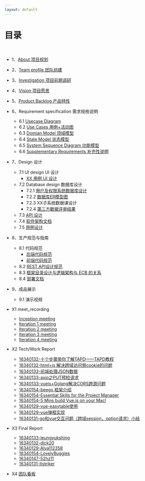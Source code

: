 ```yaml
---
layout: default
---
```


# [](#TOC)目录

&nbsp;&nbsp; 

* 1、[About 项目规划](01-about)
* 2、[Team profile 团队组建](02-team-profile)
* 3、[Investigation 项目前期调研](03-investigation)
* 4、[Vision 项目愿景](04-vision)
* 5、[Product Backlog 产品特性](05-product-backlog)
* 6、Requirement specification 需求规格说明
    - 6.1 [Usecase Diagram](06-01-usecase-diagram)
    - 6.2 [Use Cases 用例+活动图](06-02-use-cases)
    - 6.3 [Domian Model 领域模型](06-03-domain-model)
    - 6.4 [State Model 状态模型](06-04-state-model)
    - 6.5 [System Sequence Diagram 功能模型](06-05-system-sequence-diagram)
    - 6.6 [Supplementary Requirements 补充性说明](06-06-supplementary-requirements)
* 7、Design 设计
    - 7.1 UI design UI 设计
        - [XX 用例 UI 设计](07-01-01-XX-ui-design)
    - 7.2 Database design 数据库设计
        - 7.2.1 [用户及权限系统数据库设计](07-02-01-database-design)
        - 7.2.2 [数据库ER模型图](07-02-02-database-er-model)
        - 7.2.3 XX子系统数据课设计
        - 7.2.4 [第三方数据评审结果](07-02-03-第三方数据评审结果)
    - 7.3 [API 设计](07-03-API)
    - 7.4 [软件架构文档](07-04-software-architecture-document)
    - 7.5 [用例设计](07-05-usecase-design)
* 8、生产规范与指南
    - 8.1 代码规范 
        - [后端代码规范](08-01-coding-standard-back)
        - [前端代码规范](08-01-coding-standard-front)
    - 8.2 [REST API设计规范](08-02-RESTful-api-design-standard)
    - 8.3 [框架目录设计与逻辑架构与 ECB 的关系](08-03-relationship-between-ECB-framework-directory-design-logic-archit)
    - 8.4 [部署文档](08-04-deployment-doc)
* 9、成品展示
  
    * 9.1 演示视频
* X1 meet_recording
    - [Inception meeting](X1-inception-meeting)
    - [Iteration 1 meeting ](X1-iteration1-meeting)
    - [Iteration 2 meeting ](X1-iteration2-meeting)
    - [Iteration 3 meeting ](X1-iteration3-meeting)
    - [Iteration 4 meeting ](X1-iteration4-meeting)
* X2 Tech/Work Report
    - [16340132-十个步骤带你了解TAPD——TAPD教程](https://blog.csdn.net/dickdick111/article/details/92790836)	
    - [16340132-html+js 解决跨域访问带cookie的问题](https://blog.csdn.net/dickdick111/article/details/92788065)
    - [16340133-前端处理JSON数据](http://leungyukshing.cn/archives/Frontend-JSON.html)
    - [16340133-axio之PUT预检请求](http://leungyukshing.cn/archives/OPTION-Request.html)
    - [16340133-vuejs+Golang解决CORS跨源问题](http://leungyukshing.cn/archives/CORS.html)
    - [16340154-beego 框架介绍](https://make-money-sysu.github.io/essay/2019/04/02/beego%E6%A1%86%E6%9E%B6%E7%9A%84%E4%BB%8B%E7%BB%8D/)
    - [16340154-Essential Skills for the Project Manager](https://www.jianshu.com/p/dd0288bf7e4f)
    - [16340154-5 Mins build Vue.js on your Mac!](https://www.jianshu.com/p/3a6e14d19845)
    - [16340129-vue-easytable使用](https://blog.csdn.net/Alva112358/article/details/93632524)
    - [16340129-vue弹框实现](https://blog.csdn.net/Alva112358/article/details/93732001)
    - [16340131-go和vue交互问题（跨域session，option请求）小结](https://ltstriker.github.io/2019/06/26/go%E5%92%8Cvue%E4%BA%A4%E4%BA%92%E9%97%AE%E9%A2%98%E5%B0%8F%E7%BB%93/)
* X3 Final Report
    - [16340133-leungyukshing](http://leungyukshing.cn/archives/SWSAD-FinalReport.html)
    - [16340132-dick20](https://blog.csdn.net/dickdick111/article/details/92788491)
    - [16340129-Alva112358](https://blog.csdn.net/Alva112358/article/details/93628272)
    - [16340154-LovelyBuggies](https://www.jianshu.com/p/73b78e74dd03)
    - [16340147-52hz11](https://blog.csdn.net/xiaoshang3636/article/details/93761364)
    - [16340131-ltstriker](https://ltstriker.github.io/2019/06/26/%E8%B5%9A%E9%97%B2%E9%92%B1-%E4%B8%AA%E4%BA%BA%E5%B0%8F%E7%BB%93/)
* X4 [团队看板](https://github.com/orgs/make-money-sysu/projects)

